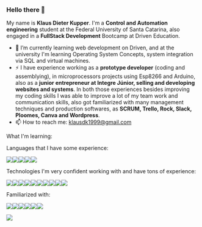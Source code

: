 ### Hello there 👋

My name is **Klaus Dieter Kupper**. I'm a **Control and Automation engineering** student at the Federal University of Santa Catarina, also engaged in a **FullStack Development** Bootcamp at Driven Education.

- 🌱 I’m currently learning web development on Driven, and at the university I'm learning Operating System Concepts, system integration via SQL and virtual machines.
- ⚡ I have experience working as a **prototype developer** (coding and assemblying), in microprocessors projects using Esp8266 and Arduino, also as a **junior entrepreneur at Integre Júnior, selling and developing websites and systems**. In both those experiences besides improving my coding skills I was able to improve a lot of my team work and communication skills, also got familiarized with many management techniques and production softwares, as **SCRUM, Trello, Rock, Slack, Ploomes, Canva and Wordpress**.
- 📫 How to reach me: klausdk1999@gmail.com 

What I'm learning:



Languages that I have some experience:

<img src="https://img.shields.io/badge/Java-ED8B00?style=for-the-badge&logo=java&logoColor=white" /><img src="https://img.shields.io/badge/Python-FFD43B?style=for-the-badge&logo=python&logoColor=blue" /><img src="https://img.shields.io/badge/Docker-2CA5E0?style=for-the-badge&logo=docker&logoColor=white" /><img src="	https://img.shields.io/badge/Wordpress-21759B?style=for-the-badge&logo=wordpress&logoColor=white" /><img src="https://img.shields.io/badge/PHP-777BB4?style=for-the-badge&logo=php&logoColor=white" />

Technologies I'm very confident working with and have tons of experience:

<img src="https://img.shields.io/badge/HTML5-E34F26?style=for-the-badge&logo=html5&logoColor=white" /><img src="https://img.shields.io/badge/JavaScript-323330?style=for-the-badge&logo=javascript&logoColor=F7DF1E" /><img src="https://img.shields.io/badge/CSS3-1572B6?style=for-the-badge&logo=css3&logoColor=white" /><img src="https://img.shields.io/badge/Arduino-00979D?style=for-the-badge&logo=Arduino&logoColor=white" /><img src="https://img.shields.io/badge/C%2B%2B-00599C?style=for-the-badge&logo=c%2B%2B&logoColor=white" /><img src="https://img.shields.io/badge/espressif-E7352C?style=for-the-badge&logo=espressif&logoColor=white" /><img src="https://img.shields.io/badge/MySQL-005C84?style=for-the-badge&logo=mysql&logoColor=white" /><img src="https://img.shields.io/badge/React-20232A?style=for-the-badge&logo=react&logoColor=61DAFB" /><img src="	https://img.shields.io/badge/MongoDB-4EA94B?style=for-the-badge&logo=mongodb&logoColor=white" /><img src="https://img.shields.io/badge/Cassandra-1287B1?style=for-the-badge&logo=apache%20cassandra&logoColor=white" />


Familiarized with:

<img src="https://img.shields.io/badge/Slack-4A154B?style=for-the-badge&logo=slack&logoColor=white" /><img src="https://img.shields.io/badge/Discord-5865F2?style=for-the-badge&logo=discord&logoColor=white" /><img src="https://img.shields.io/badge/Microsoft_Teams-6264A7?style=for-the-badge&logo=microsoft-teams&logoColor=white" /><img src="https://img.shields.io/badge/Trello-0052CC?style=for-the-badge&logo=trello&logoColor=white" /><img src="https://img.shields.io/badge/Zoom-2D8CFF?style=for-the-badge&logo=zoom&logoColor=white" /><img src="https://img.shields.io/badge/Overleaf-47A141?style=for-the-badge&logo=Overleaf&logoColor=white" />

<img src="https://github-readme-stats.vercel.app/api/top-langs/?username=Klausdk1999" />


<!--
**Klausdk1999/Klausdk1999** is a ✨ _special_ ✨ repository because its `README.md` (this file) appears on your GitHub profile.
//GMAIL
<img src="https://img.shields.io/badge/Gmail-D14836?style=for-the-badge&logo=gmail&logoColor=white" />

Here are some ideas to get you started:

- 🔭 I’m currently working on ...
- 📫 How to reach me:
- 👯 I’m looking to collaborate on ...
- 🤔 I’m looking for help with ...
- 💬 Ask me about ...
- 🌱 I’m currently learning
- 😄 Pronouns: ...
- ⚡ Fun fact: ...
-->
